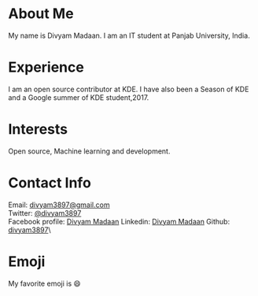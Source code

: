# About Me
My name is Divyam Madaan. I am an IT student at Panjab University, India.
# Experience
I am an open source contributor at KDE. I have also been a Season of KDE and a Google summer of KDE student,2017.
# Interests
Open source, Machine learning and development.
# Contact Info
Email: [divyam3897@gmail.com](mailto:divyam3897@gmail.com)  
Twitter: [@divyam3897](https://twitter.com/divyam3897)  
Facebook profile: [Divyam Madaan](https://www.facebook.com/divyam.madaan.1)
Linkedin: [Divyam Madaan](https://www.linkedin.com/in/divyam-madaan-0bb627105/)
Github: [divyam3897](https://github.com/divyam3897)\
# Emoji
My favorite emoji is :smile:
